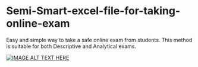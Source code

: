 # Semi-Smart-excel-file-for-taking-online-exam
Easy and simple way to take a safe online exam from students. This method is suitable for both Descriptive and Analytical exams.

[![IMAGE ALT TEXT HERE](https://img.youtube.com/vi/05wR85oZ-XE/0.jpg)](https://www.youtube.com/05wR85oZ-XE)
